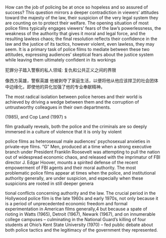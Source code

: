How can the job of policing be at once so hopeless and so assured
of success? This question mirrors a deeper contradiction in viewers’
attitudes toward the majesty of the law, their suspicion of the very legal system they are counting on to protect their welfare. The opening
situation of most police films typically engages viewers’ fears of the
law’s powerlessness, the weakness of the authority that gives it moral
and legal force, and the resulting lawless chaos; the final resolution
reflects their confidence in the law and the justice of its tactics, however violent, even lawless, they may seem. It is a primary task of police films to mediate between these two attitudes, expressing audiences’ skeptical fears about the justice system while leaving them
ultimately confident in its workings

犯罪分子踏入警察的私人领域: 复仇和公共正义之间的界限

像西方英雄，警察英雄
他被剥夺了家庭生活，以便将他从他应该捍卫的社会团体中边缘化，即使他的异化加强了他的专业奉献精神。

The most radical isolation between police heroes and their world
is achieved by driving a wedge between them and the corruption of untrustworthy colleagues in their own departments. 

(1985), and Cop Land (1997) s

film gradually reveals, both the police and the criminals are so deeply
immersed in a culture of violence that it is only by violent 

police films as heterosexual male audiences’ psychosexual anxieties
in private-eye films. “G” Men, produced at a time when a strong executive branch under President Franklin Roosevelt was attempting to
pull the nation out of widespread economic chaos, and released with
the imprimatur of FBI director J. Edgar Hoover, mounts a spirited defense of the recent empowerment of FBI agents and their moral authority. The most problematic police films appear at times when the
police, and institutional authority generally, are under suspicion, and
especially when these suspicions are rooted in still deeper genera

tional conflicts concerning authority and the law. The crucial period
in the Hollywood police film is the late 1960s and early 1970s, not only
because it is a period of unprecedented economic freedom and formal
experimentation in American films generally,4 but because a spate of
rioting in Watts (1965), Detroit (1967), Newark (1967), and on innumerable college campuses – culminating in the National Guard’s killing
of four students at Ohio’s Kent State University (1970) – fed public debate about both police tactics and the legitimacy of the government
they represented.   

<!-- > Overall I got the feeling of "down with the establishment", shifting negativity from the police to the establishment/upper authority in general which was a popular sentiment at the time.  -->